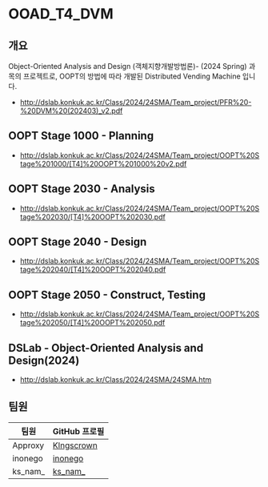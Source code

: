 # OOAD_T4_DVM

## 개요
Object-Oriented Analysis and Design (객체지향개발방법론)- (2024 Spring) 과목의 프로젝트로, OOPT의 방법에 따라 개발된 Distributed Vending Machine 입니다.
- http://dslab.konkuk.ac.kr/Class/2024/24SMA/Team_project/PFR%20-%20DVM%20(202403)_v2.pdf

## OOPT Stage 1000 - Planning
- http://dslab.konkuk.ac.kr/Class/2024/24SMA/Team_project/OOPT%20Stage%201000/[T4]%20OOPT%201000%20v2.pdf

## OOPT Stage 2030 - Analysis
- http://dslab.konkuk.ac.kr/Class/2024/24SMA/Team_project/OOPT%20Stage%202030/[T4]%20OOPT%202030.pdf

## OOPT Stage 2040 - Design
- http://dslab.konkuk.ac.kr/Class/2024/24SMA/Team_project/OOPT%20Stage%202040/[T4]%20OOPT%202040.pdf

## OOPT Stage 2050 - Construct, Testing
- http://dslab.konkuk.ac.kr/Class/2024/24SMA/Team_project/OOPT%20Stage%202050/[T4]%20OOPT%202050.pdf

## DSLab - Object-Oriented Analysis and Design(2024)
- http://dslab.konkuk.ac.kr/Class/2024/24SMA/24SMA.htm

## 팀원

| 팀원   |  GitHub 프로필                            |
|----------|------------------------------------------|
| Approxy |[Klngscrown](https://github.com/Klngscrown) |
| inonego   |[inonego](https://github.com/inonego)     |
| ks_nam_   |[ks_nam_](https://github.com/ks_nam_)     |
